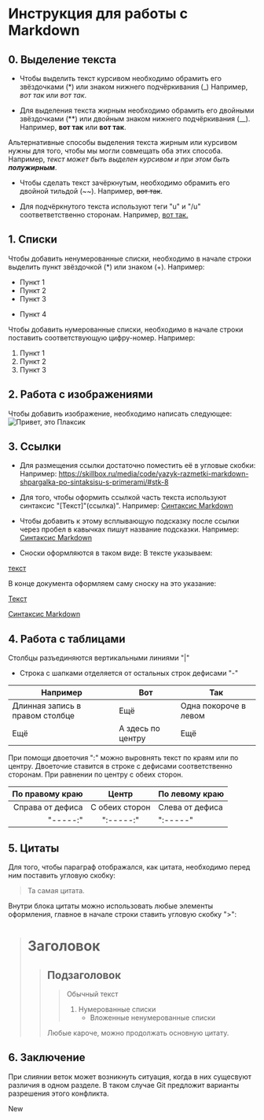 # Инструкция для работы с Markdown

## 0. Выделение текста

* Чтобы выделить текст курсивом необходимо обрамить его звёздочками (*) или знаком нижнего подчёркивания (_) Например, *вот так* или _вот так_.

* Для выделения текста жирным необходимо обрамить его двойными звёздочками (**) или двойным знаком нижнего подчёркивания (__). Например, **вот так** или __вот так__.

Альтернативные способы выделения текста жирным или курсивом нужны для того, чтобы мы могли совмещать оба этих способа. Например, _текст может быть выделен курсивом и при этом быть **полужирным**_.

* Чтобы сделать текст зачёркнутым, необходимо обрамить его двойной тильдой (~~). Например, ~~вот так~~.

* Для подчёркнутого текста используют теги "u" и "/u" соответветственно сторонам. Например, <u>вот так.</u>

## 1. Списки

Чтобы добавить ненумерованные списки, необходимо в начале строки выделить пункт звёздочкой (*) или знаком (+). Например: 

* Пункт 1
* Пункт 2
* Пункт 3
+ Пункт 4

Чтобы добавить нумерованные списки, необходимо в начале строки поставить соответствующую цифру-номер. Например: 

1. Пункт 1
2. Пункт 2
3. Пункт 3

## 2. Работа с изображениями

Чтобы добавить изображение, необходимо написать следующее:
![Привет, это Плаксик](Ms.jpg)

## 3. Ссылки

* Для размещения ссылки достаточно поместить её в угловые скобки:
Например: <https://skillbox.ru/media/code/yazyk-razmetki-markdown-shpargalka-po-sintaksisu-s-primerami/#stk-8>

* Для того, чтобы оформить ссылкой часть текста используют синтаксис "[Текст]"(ссылка)".
Например: [Синтаксис Markdown](https://skillbox.ru/media/code/yazyk-razmetki-markdown-shpargalka-po-sintaksisu-s-primerami/#stk-8)

* Чтобы добавить к этому всплывающую подсказку после ссылки через пробел в кавычках пишут название подсказки.
Например: [Синтаксис Markdown](https://skillbox.ru/media/code/yazyk-razmetki-markdown-shpargalka-po-sintaksisu-s-primerami/#stk-8 "Подсказка") 

* Сноски оформляются в таком виде: 
В тексте указываем:

[текст][имя сноски] 

В конце документа оформляем саму сноску на это указание:

 [имя сноски]:[ссылка]

[Текст][Код]

[Код]:[https://skillbox.ru/media/code/yazyk-razmetki-markdown-shpargalka-po-sintaksisu-s-primerami/#stk-8]

[Синтаксис Markdown][1]

[1]:[https://skillbox.ru/media/code/yazyk-razmetki-markdown-shpargalka-po-sintaksisu-s-primerami/#stk-8]


## 4. Работа с таблицами

Столбцы разъединяются вертикальными линиями "|"
* Строка с шапками отделяется от остальных строк дефисами "-"

| Например | Вот | Так | 
|-|--------|-|
|Длинная запись в правом столбце|Ещё|Одна покороче в левом|
|Ещё|А здесь по центру|Ещё|

При помощи двоеточия ":" можно выровнять текст по краям или по центру. Двоеточие ставится в строке с дефисами соответственно сторонам. При равнении по центру с обеих сторон.

| По правому краю | Центр | По левому краю| 
|-:|:--------:|:-|
|Справа от дефиса|С обеих сторон|Слева от дефиса|
|"-----:"|":-----:"|":-----"|

## 5. Цитаты

Для того, чтобы параграф отображался, как цитата, необходимо перед ним поставить угловую скобку: 

>Та самая цитата.

Внутри блока цитаты можно использовать любые элементы оформления, главное в начале строки ставить угловую скобку ">":

> # Заголовок
>> ## Подзаголовок
>>> Обычный текст
>>> 1. Нумерованные списки
>>>     * Вложенные ненумерованные списки
>>
>>Любые кароче, можно продолжать основную цитату.


## 6. Заключение

При слиянии веток может возникнуть ситуация, когда в них сущесвуют различия в одном разделе. В таком случае Git предложит варианты разрешения этого конфликта.

New